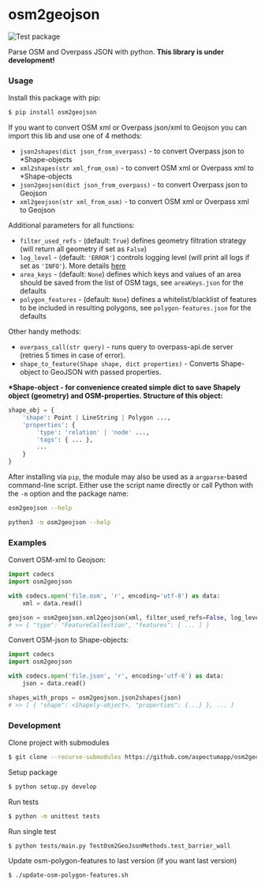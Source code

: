 # osm2geojson

![Test package](https://github.com/aspectumapp/osm2geojson/workflows/Test%20package/badge.svg)

Parse OSM and Overpass JSON with python.
**This library is under development!**

### Usage

Install this package with pip:

```sh
$ pip install osm2geojson
```

If you want to convert OSM xml or Overpass json/xml to Geojson you can import this lib and use one of 4 methods:

- `json2shapes(dict json_from_overpass)` - to convert Overpass json to \*Shape-objects
- `xml2shapes(str xml_from_osm)` - to convert OSM xml or Overpass xml to \*Shape-objects
- `json2geojson(dict json_from_overpass)` - to convert Overpass json to Geojson
- `xml2geojson(str xml_from_osm)` - to convert OSM xml or Overpass xml to Geojson

Additional parameters for all functions:

- `filter_used_refs` - (default: `True`) defines geometry filtration strategy (will return all geometry if set as `False`)
- `log_level` - (default: `'ERROR'`) controls logging level (will print all logs if set as `'INFO'`). More details [here](https://docs.python.org/3/library/logging.html#logging-levels)
- `area_keys` - (default: `None`) defines which keys and values of an area should be saved from the list of OSM tags, see `areaKeys.json` for the defaults
- `polygon_features` - (default: `None`) defines a whitelist/blacklist of features to be included in resulting polygons, see `polygon-features.json` for the defaults

Other handy methods:

- `overpass_call(str query)` - runs query to overpass-api.de server (retries 5 times in case of error).
- `shape_to_feature(Shape shape, dict properties)` - Converts Shape-object to GeoJSON with passed properties.

**\*Shape-object - for convenience created simple dict to save Shapely object (geometry) and OSM-properties. Structure of this object:**

```py
shape_obj = {
    'shape': Point | LineString | Polygon ...,
    'properties': {
        'type': 'relation' | 'node' ...,
        'tags': { ... },
        ...
    }
}
```

After installing via `pip`, the module may also be used as a `argparse`-based command-line script.
Either use the script name directly or call Python with the `-m` option and the package name:

```sh
osm2geojson --help
```

```sh
python3 -m osm2geojson --help
```

### Examples

Convert OSM-xml to Geojson:

```py
import codecs
import osm2geojson

with codecs.open('file.osm', 'r', encoding='utf-8') as data:
    xml = data.read()

geojson = osm2geojson.xml2geojson(xml, filter_used_refs=False, log_level='INFO')
# >> { "type": "FeatureCollection", "features": [ ... ] }
```

Convert OSM-json to Shape-objects:

```py
import codecs
import osm2geojson

with codecs.open('file.json', 'r', encoding='utf-8') as data:
    json = data.read()

shapes_with_props = osm2geojson.json2shapes(json)
# >> [ { "shape": <Shapely-object>, "properties": {...} }, ... ]
```

### Development

Clone project with submodules

```sh
$ git clone --recurse-submodules https://github.com/aspectumapp/osm2geojson.git
```

Setup package

```sh
$ python setup.py develop
```

Run tests

```sh
$ python -m unittest tests
```

Run single test

```sh
$ python tests/main.py TestOsm2GeoJsonMethods.test_barrier_wall
```

Update osm-polygon-features to last version (if you want last version)

```sh
$ ./update-osm-polygon-features.sh
```
